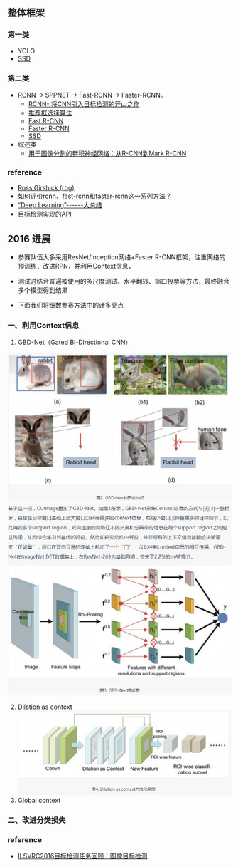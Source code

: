 ## 整体框架

### 第一类
* YOLO
* [SSD](SSD%20Single%20shot%20multibox%20detector/ssd.md)


### 第二类
* RCNN -> SPPNET -> Fast-RCNN -> Faster-RCNN。
    * [RCNN- 将CNN引入目标检测的开山之作](https://zhuanlan.zhihu.com/p/23006190?refer=xiaoleimlnote)
    * [推荐框选择算法](paper/2013-Selective%20Search%20for%20Object%20Recognition.pdf)
    * [Fast R-CNN](https://zhuanlan.zhihu.com/p/24780395?refer=xiaoleimlnote)
    * [Faster R-CNN](faster_rcnn.md)
    * [SSD](https://zhuanlan.zhihu.com/p/24954433?refer=xiaoleimlnote)
* 综述类
    * [用于图像分割的卷积神经网络：从R-CNN到Mark R-CNN](http://mp.weixin.qq.com/s?__biz=MzA3MzI4MjgzMw==&mid=2650725842&idx=2&sn=e18500166c6108d7194588befba061a4&chksm=871b19acb06c90ba9c19ba73719d375c4fe1f378f9bccae82e508c34a20c7513c55a84d3441b&scene=21#wechat_redirect)


### reference

* [Ross Girshick (rbg)](http://www.rossgirshick.info/)
* [如何评价rcnn、fast-rcnn和faster-rcnn这一系列方法？](https://www.zhihu.com/question/35887527)
* [“Deep Learning”------大总结](https://zhuanlan.zhihu.com/p/23203899)
* [目标检测实现的API](https://github.com/tryolabs/luminoth/blob/checkpoints/luminoth/models/fasterrcnn/fasterrcnn.py)



## 2016 进展

* 参赛队伍大多采用ResNet/Inception网络+Faster R-CNN框架，注重网络的预训练，改进RPN，并利用Context信息，
* 测试时结合普遍被使用的多尺度测试、水平翻转、窗口投票等方法，最终融合多个模型得到结果


* 下面我们将细数参赛方法中的诸多亮点

### 一、利用Context信息

1. GBD-Net（Gated Bi-Directional CNN）

![](readme/GBD-Net研究动机.png)
![](readme/GBD-Net框架.png)

2. Dilation as context
![](readme/Dialation%20as%20context.png)
3. Global context

### 二、改进分类损失



### reference
* [ILSVRC2016目标检测任务回顾：图像目标检测](https://www.leiphone.com/news/201701/u3D5QnJbS9khm0VT.html)
